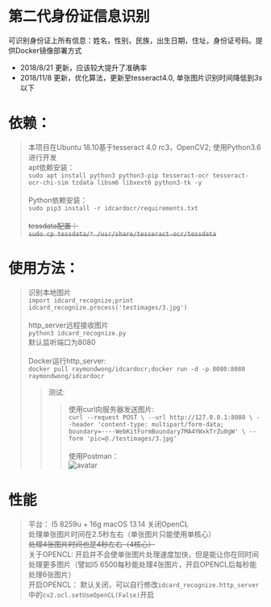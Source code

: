 # 第二代身份证信息识别
可识别身份证上所有信息：姓名，性别，民族，出生日期，住址，身份证号码。提供Docker镜像部署方式
* 2018/8/21 更新，应该较大提升了准确率
* 2018/11/8 更新，优化算法，更新至tesseract4.0, 单张图片识别时间降低到*3s*以下
# 依赖：
> 本项目在Ubuntu 18.10基于tesseract 4.0 rc3，OpenCV2; 使用Python3.6进行开发<br>
> apt依赖安装：<br>
>`sudo apt install python3 python3-pip tesseract-ocr tesseract-ocr-chi-sim tzdata libsm6 libxext6 python3-tk -y` <br><br>
> Python依赖安装：<br>
>`sudo pip3 install -r idcardocr/requirements.txt`<br><br>
> ~~tessdata配置：~~<br>
> ~~`sudo cp tessdata/* /usr/share/tesseract-ocr/tessdata`~~<br>
# 使用方法：
> 识别本地图片<br>
> `import idcard_recognize;print idcard_recognize.process('testimages/3.jpg')`<br><br>
> http_server远程接收图片<br>
> `python3 idcard_recognize.py`  <br>
> 默认监听端口为8080 <br><br>
> Docker运行http_server:  <br>
> `docker pull raymondwong/idcardocr;docker run -d -p 8080:8080 raymondwong/idcardocr`  <br>
>> 测试:  <br>
>>> 使用curl向服务器发送图片:  <br>
>>>`curl --request POST \
  --url http://127.0.0.1:8080 \
  --header 'content-type: multipart/form-data; boundary=----WebKitFormBoundary7MA4YWxkTrZu0gW' \
  --form 'pic=@./testimages/3.jpg'`  <br><br>
>>> 使用Postman：  <br>
>>> ![avatar](postman.jpg) <br>

# 性能<br>
> 平台： I5 8259u + 16g macOS 13.14 关闭OpenCL<br>
处理单张图片时间在2.5秒左右（单张图片只能使用单核心）  <br>
~~处理4张图片时间也是4秒左右（4核心）~~  <br>
关于OPENCL: 开启并不会使单张图片处理速度加快，但是能让你在同时间处理更多图片（譬如I5 6500每秒能处理4张图片，开启OPENCL后每秒能处理6张图片） <br> 
开启OPENCL： 默认关闭，可以自行修改`idcard_recognize.http_server`中的`cv2.ocl.setUseOpenCL(False)`开启
